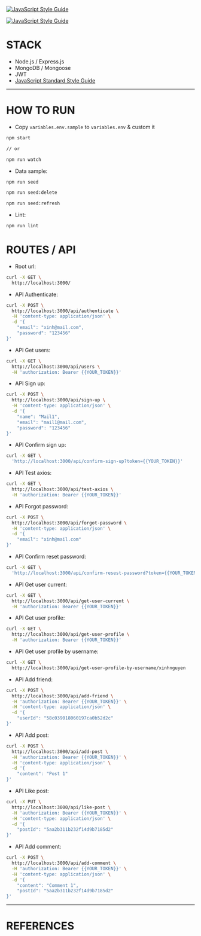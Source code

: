 [![JavaScript Style Guide](https://cdn.rawgit.com/standard/standard/master/badge.svg)](https://github.com/standard/standard)

[![JavaScript Style Guide](https://img.shields.io/badge/code_style-standard-brightgreen.svg)](https://standardjs.com)

# STACK

- Node.js / Express.js
- MongoDB / Mongoose
- JWT
- [JavaScript Standard Style Guide](https://standardjs.com/)

---
# HOW TO RUN

- Copy `variables.env.sample` to `variables.env` & custom it

```bash
npm start

// or

npm run watch
```

- Data sample:
```bash
npm run seed

npm run seed:delete

npm run seed:refresh
```

- Lint:
```bash
npm run lint
```

# ROUTES / API
-  Root url:
```bash
curl -X GET \
  http://localhost:3000/
```

- API Authenticate:
```bash
curl -X POST \
  http://localhost:3000/api/authenticate \
  -H 'content-type: application/json' \
  -d '{
	"email": "xinh@mail.com",
	"password": "123456"
}'
```

- API Get users:
```bash
curl -X GET \
  http://localhost:3000/api/users \
  -H 'authorization: Bearer {{YOUR_TOKEN}}'
```

- API Sign up:
```bash
curl -X POST \
  http://localhost:3000/api/sign-up \
  -H 'content-type: application/json' \
  -d '{
	"name": "Mail1",
	"email": "mail1@mail.com",
	"password": "123456"
}'
```

- API Confirm sign up:
```bash
curl -X GET \
  'http://localhost:3000/api/confirm-sign-up?token={{YOUR_TOKEN}}'
```

- API Test axios:
```bash
curl -X GET \
  http://localhost:3000/api/test-axios \
  -H 'authorization: Bearer {{YOUR_TOKEN}}'
```

- API Forgot password:
```bash
curl -X POST \
  http://localhost:3000/api/forgot-password \
  -H 'content-type: application/json' \
  -d '{
	"email": "xinh@mail.com"
}'
```

- API Confirm reset password:
```bash
curl -X GET \
  'http://localhost:3000/api/confirm-resest-password?token={{YOUR_TOKEN}}'
```

- API Get user current:
```bash
curl -X GET \
  http://localhost:3000/api/get-user-current \
  -H 'authorization: Bearer {{YOUR_TOKEN}}'
```

- API Get user profile:
```bash
curl -X GET \
  http://localhost:3000/api/get-user-profile \
  -H 'authorization: Bearer {{YOUR_TOKEN}}'
```

- API Get user profile by username:
```bash
curl -X GET \
  http://localhost:3000/api/get-user-profile-by-username/xinhnguyen
```

- API Add friend:
```bash
curl -X POST \
  http://localhost:3000/api/add-friend \
  -H 'authorization: Bearer {{YOUR_TOKEN}}' \
  -H 'content-type: application/json' \
  -d '{
	"userId": "58c039018060197ca0b52d2c"
}'
```

- API Add post:
```bash
curl -X POST \
  http://localhost:3000/api/add-post \
  -H 'authorization: Bearer {{YOUR_TOKEN}}' \
  -H 'content-type: application/json' \
  -d '{
	"content": "Post 1"
}'
```

- API Like post:
```bash
curl -X PUT \
  http://localhost:3000/api/like-post \
  -H 'authorization: Bearer {{YOUR_TOKEN}}' \
  -H 'content-type: application/json' \
  -d '{
	"postId": "5aa2b311b232f14d9b7185d2"
}'
```

- API Add comment:
```bash
curl -X POST \
  http://localhost:3000/api/add-comment \
  -H 'authorization: Bearer {{YOUR_TOKEN}}' \
  -H 'content-type: application/json' \
  -d '{
	"content": "Comment 1",
	"postId": "5aa2b311b232f14d9b7185d2"
}'
```

---
# REFERENCES
